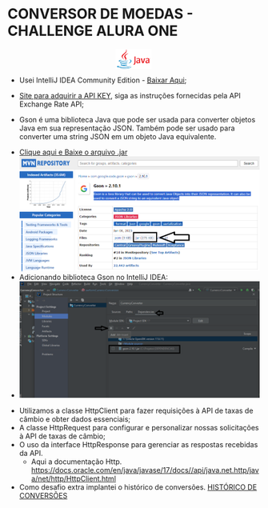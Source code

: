 # CONVERSOR DE MOEDAS - CHALLENGE ALURA ONE

<p align="center">
  <img align="center" alt="Java" height="40" src="https://github.com/IvoJucaBezerra/CurrencyConverter/blob/master/img/JavaLogo.png">
</p>

* Usei IntelliJ IDEA Community Edition - [Baixar Aqui](https://www.jetbrains.com/pt-br/idea/download/?section=windows);
* [Site para adquirir a API KEY](https://www.exchangerate-api.com//), siga as instruções fornecidas pela API Exchange Rate API;

* Gson é uma biblioteca Java que pode ser usada para converter objetos Java em sua representação JSON. Também pode ser usado para converter uma string JSON em um objeto Java equivalente.
- [Clique aqui e Baixe o arquivo .jar](https://mvnrepository.com/artifact/com.google.code.gson/gson/2.10.1) ![](https://github.com/IvoJucaBezerra/CurrencyConverter/blob/master/img/MVNRepository-Baixar%20arquivo%20JAR.png)
- Adicionando biblioteca Gson no IntelliJ IDEA:
-  ![](https://github.com/IvoJucaBezerra/CurrencyConverter/blob/master/img/adicionandoArquivoJAR-Gson.png)

* Utilizamos a classe HttpClient para fazer requisições à API de taxas de câmbio e obter dados essenciais;
* A classe HttpRequest para configurar e personalizar nossas solicitações à API de taxas de câmbio;
* O uso da interface HttpResponse para gerenciar as respostas recebidas da API.
  - Aqui a documentação Http. https://docs.oracle.com/en/java/javase/17/docs//api/java.net.http/java/net/http/HttpClient.html
* Como desafio extra implantei o histórico de conversões.
  [HISTÓRICO DE CONVERSÕES](https://github.com/IvoJucaBezerra/CurrencyConverter/blob/master/img/historicoDeConversoes.png) 


